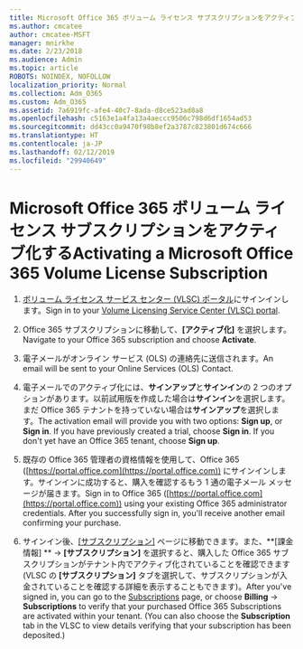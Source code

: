 ```yaml
---
title: Microsoft Office 365 ボリューム ライセンス サブスクリプションをアクティブ化する
ms.author: cmcatee
author: cmcatee-MSFT
manager: mnirkhe
ms.date: 2/23/2018
ms.audience: Admin
ms.topic: article
ROBOTS: NOINDEX, NOFOLLOW
localization_priority: Normal
ms.collection: Adm_O365
ms.custom: Adm_O365
ms.assetid: 7a6919fc-afe4-40c7-8ada-d8ce523ad8a8
ms.openlocfilehash: c5163e1a4fa13a4aeccc9506c798d6df1654ad53
ms.sourcegitcommit: dd43cc0a9470f98b8ef2a3787c823801d674c666
ms.translationtype: HT
ms.contentlocale: ja-JP
ms.lasthandoff: 02/12/2019
ms.locfileid: "29940649"
---
```

# <a name="activating-a-microsoft-office-365-volume-license-subscription"></a><span data-ttu-id="37e4d-102">Microsoft Office 365 ボリューム ライセンス サブスクリプションをアクティブ化する</span><span class="sxs-lookup"><span data-stu-id="37e4d-102">Activating a Microsoft Office 365 Volume License Subscription</span></span>

1. <span data-ttu-id="37e4d-103">[ボリューム ライセンス サービス センター (VLSC) ポータル](http://go.microsoft.com/fwlink/p/?LinkId=329762)にサインインします。</span><span class="sxs-lookup"><span data-stu-id="37e4d-103">Sign in to your [Volume Licensing Service Center (VLSC) portal](http://go.microsoft.com/fwlink/p/?LinkId=329762).</span></span>
    
2. <span data-ttu-id="37e4d-104">Office 365 サブスクリプションに移動して、**[アクティブ化]** を選択します。</span><span class="sxs-lookup"><span data-stu-id="37e4d-104">Navigate to your Office 365 subscription and choose **Activate**.</span></span>
    
3. <span data-ttu-id="37e4d-105">電子メールがオンライン サービス (OLS) の連絡先に送信されます。</span><span class="sxs-lookup"><span data-stu-id="37e4d-105">An email will be sent to your Online Services (OLS) Contact.</span></span>
    
4. <span data-ttu-id="37e4d-p101">電子メールでのアクティブ化には、**サインアップ**と**サインイン**の 2 つのオプションがあります。以前試用版を作成した場合は**サインイン**を選択します。まだ Office 365 テナントを持っていない場合は**サインアップ**を選択します。</span><span class="sxs-lookup"><span data-stu-id="37e4d-p101">The activation email will provide you with two options: **Sign up**, or **Sign in**. If you have previously created a trial, choose **Sign in**. If you don't yet have an Office 365 tenant, choose **Sign up**.</span></span>
    
5. <span data-ttu-id="37e4d-p102">既存の Office 365 管理者の資格情報を使用して、Office 365 ([https://portal.office.com](https://portal.office.com)) にサインインします。サインインに成功すると、購入を確認するもう 1 通の電子メール メッセージが届きます。</span><span class="sxs-lookup"><span data-stu-id="37e4d-p102">Sign in to Office 365 ([https://portal.office.com](https://portal.office.com)) using your existing Office 365 administrator credentials. After you successfully sign in, you'll receive another email confirming your purchase.</span></span>
    
6. <span data-ttu-id="37e4d-p103">サインイン後、[[サブスクリプション]](https://go.microsoft.com/fwlink/p/?linkid=842054) ページに移動できます。また、\*\*[課金情報] \*\* -\> **[サブスクリプション]** を選択すると、購入した Office 365 サブスクリプションがテナント内でアクティブ化されていることを確認できます (VLSC の **[サブスクリプション]** タブを選択して、サブスクリプションが入金されていることを確認する詳細を表示することもできます)。</span><span class="sxs-lookup"><span data-stu-id="37e4d-p103">After you've signed in, you can go to the [Subscriptions](https://go.microsoft.com/fwlink/p/?linkid=842054) page, or choose **Billing** -\> **Subscriptions** to verify that your purchased Office 365 Subscriptions are activated within your tenant. (You can also choose the **Subscription** tab in the VLSC to view details verifying that your subscription has been deposited.)</span></span> 
    


